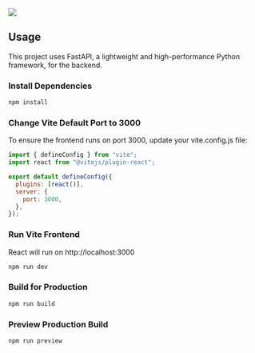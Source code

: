 <img src="public/screen.png" />

## Usage

This project uses FastAPI, a lightweight and high-performance Python framework, for the backend.

### Install Dependencies

```bash
npm install
```

### Change Vite Default Port to 3000

To ensure the frontend runs on port 3000, update your vite.config.js file:

```js
import { defineConfig } from "vite";
import react from "@vitejs/plugin-react";

export default defineConfig({
  plugins: [react()],
  server: {
    port: 3000,
  },
});
```

### Run Vite Frontend

React will run on http://localhost:3000

```bash
npm run dev
```

### Build for Production

```bash
npm run build
```

### Preview Production Build

```bash
npm run preview
```
